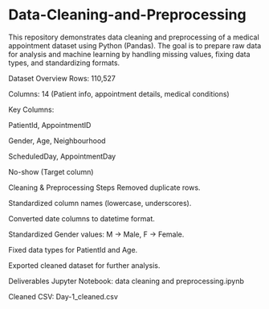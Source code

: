 # Data-Cleaning-and-Preprocessing
This repository demonstrates data cleaning and preprocessing of a medical appointment dataset using Python (Pandas). The goal is to prepare raw data for analysis and machine learning by handling missing values, fixing data types, and standardizing formats.

Dataset Overview
Rows: 110,527

Columns: 14 (Patient info, appointment details, medical conditions)

Key Columns:

PatientId, AppointmentID

Gender, Age, Neighbourhood

ScheduledDay, AppointmentDay

No-show (Target column)

Cleaning & Preprocessing Steps
Removed duplicate rows.

Standardized column names (lowercase, underscores).

Converted date columns to datetime format.

Standardized Gender values: M → Male, F → Female.

Fixed data types for PatientId and Age.

Exported cleaned dataset for further analysis.

Deliverables
Jupyter Notebook: data cleaning and preprocessing.ipynb

Cleaned CSV: Day-1_cleaned.csv
